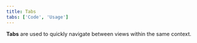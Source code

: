 ```yaml
---
title: Tabs
tabs: ['Code', 'Usage']
---
```


**Tabs** are used to quickly navigate between views within the same context.

<component
    name="Tabs"
    component="tabs"
    variation="tabs"
    experimental="true"
    >
</component>
<component-docs component="tabs" experimental="true"></component-docs>

